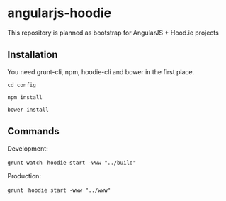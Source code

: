 angularjs-hoodie
====================

This repository is planned as bootstrap for AngularJS + Hood.ie projects

Installation
------------

You need grunt-cli, npm, hoodie-cli and bower in the first place.

```cd config ```

```npm install ```

```bower install ```


Commands
--------
Development:

```grunt watch ```
```hoodie start -www "../build"```

Production:

```grunt ```
```hoodie start -www "../www"```
